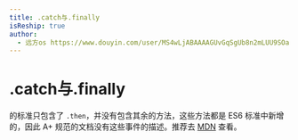 ```yaml
---
title: .catch与.finally
isReship: true
author:
  - 远方os https://www.douyin.com/user/MS4wLjABAAAAGUvGqSgUb8n2mLUU9SOa5wmdZy-Sj5_FUt-DK5Iu6PpxO1QgrJ1_vXy6ikzz_Q4h?modal_id=7426379475899665705
---
```


# .catch与.finally

<SpecialWords text="Promise A+" /> 的标准只包含了 `.then`，并没有包含其余的方法，这些方法都是 ES6 标准中新增的，因此 A+ 规范的文档没有这些事件的描述。推荐去 [MDN](https://developer.mozilla.org/zh-CN/docs/Web/JavaScript/Reference/Global_Objects/Promise/catch) 查看。
